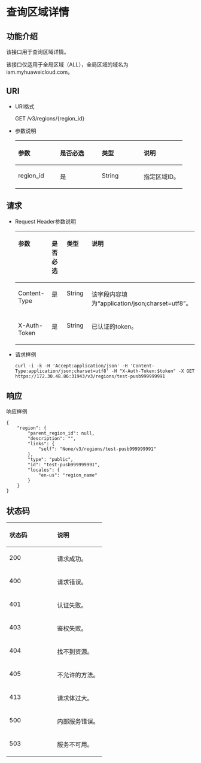 # 查询区域详情<a name="ZH-CN_TOPIC_0110485056"></a>

## 功能介绍<a name="s1fea94fc86654d20a4264b290de6701b"></a>

该接口用于查询区域详情。

该接口仅适用于全局区域（ALL），全局区域的域名为iam.myhuaweicloud.com。

## URI<a name="sd0c6621b74af445d8e95f2e8c5061c96"></a>

-   URI格式

    GET /v3/regions/\{region\_id\}


-   参数说明

    <a name="ta5ea92914f7e42ff96cb722ca62bbbc9"></a>
    <table><thead align="left"><tr id="r4b24ae277ca941128fbc303aeaf8326a"><th class="cellrowborder" valign="top" width="25%" id="mcps1.1.5.1.1"><p id="af8e60b99318f4a20b2d78b90100c964d"><a name="af8e60b99318f4a20b2d78b90100c964d"></a><a name="af8e60b99318f4a20b2d78b90100c964d"></a>参数</p>
    </th>
    <th class="cellrowborder" valign="top" width="25%" id="mcps1.1.5.1.2"><p id="a3e2b7330b740417881fc8195c5dc3d24"><a name="a3e2b7330b740417881fc8195c5dc3d24"></a><a name="a3e2b7330b740417881fc8195c5dc3d24"></a>是否必选</p>
    </th>
    <th class="cellrowborder" valign="top" width="25%" id="mcps1.1.5.1.3"><p id="a181496d4ddc847339375b4f23dfc9987"><a name="a181496d4ddc847339375b4f23dfc9987"></a><a name="a181496d4ddc847339375b4f23dfc9987"></a>类型</p>
    </th>
    <th class="cellrowborder" valign="top" width="25%" id="mcps1.1.5.1.4"><p id="a5e29560192784650a29a305b9bad99e5"><a name="a5e29560192784650a29a305b9bad99e5"></a><a name="a5e29560192784650a29a305b9bad99e5"></a>说明</p>
    </th>
    </tr>
    </thead>
    <tbody><tr id="r6af57967c5d04d67b0035d0ca833ad57"><td class="cellrowborder" valign="top" width="25%" headers="mcps1.1.5.1.1 "><p id="a50c523360f4d4908b875d10a28623c70"><a name="a50c523360f4d4908b875d10a28623c70"></a><a name="a50c523360f4d4908b875d10a28623c70"></a>region_id</p>
    </td>
    <td class="cellrowborder" valign="top" width="25%" headers="mcps1.1.5.1.2 "><p id="ac24e8e998166421f94f7530c61d06715"><a name="ac24e8e998166421f94f7530c61d06715"></a><a name="ac24e8e998166421f94f7530c61d06715"></a>是</p>
    </td>
    <td class="cellrowborder" valign="top" width="25%" headers="mcps1.1.5.1.3 "><p id="a87c50dfba8bc4d549c30e53012306af5"><a name="a87c50dfba8bc4d549c30e53012306af5"></a><a name="a87c50dfba8bc4d549c30e53012306af5"></a>String</p>
    </td>
    <td class="cellrowborder" valign="top" width="25%" headers="mcps1.1.5.1.4 "><p id="a5e8ec1f1ea9349f8a0219d77303769ef"><a name="a5e8ec1f1ea9349f8a0219d77303769ef"></a><a name="a5e8ec1f1ea9349f8a0219d77303769ef"></a>指定区域ID。</p>
    </td>
    </tr>
    </tbody>
    </table>


## 请求<a name="sc6a67a265e0c4e6c85c6dddbfffeec05"></a>

-   Request Header参数说明

    <a name="t97020ff6a99b4d02897c62dc32176b10"></a>
    <table><thead align="left"><tr id="r33f9811ab31441bcbb68da4318582ff7"><th class="cellrowborder" valign="top" width="25%" id="mcps1.1.5.1.1"><p id="a15b20b8a2b1a4846942c4381d69d0f1f"><a name="a15b20b8a2b1a4846942c4381d69d0f1f"></a><a name="a15b20b8a2b1a4846942c4381d69d0f1f"></a>参数</p>
    </th>
    <th class="cellrowborder" valign="top" width="25%" id="mcps1.1.5.1.2"><p id="a0c341246324648c2a331a2f3b29728ce"><a name="a0c341246324648c2a331a2f3b29728ce"></a><a name="a0c341246324648c2a331a2f3b29728ce"></a>是否必选</p>
    </th>
    <th class="cellrowborder" valign="top" width="25%" id="mcps1.1.5.1.3"><p id="ae3c49c667f304a8ea41ef4821a55dd34"><a name="ae3c49c667f304a8ea41ef4821a55dd34"></a><a name="ae3c49c667f304a8ea41ef4821a55dd34"></a>类型</p>
    </th>
    <th class="cellrowborder" valign="top" width="25%" id="mcps1.1.5.1.4"><p id="ac65744bcbe944be4891ed74be82742a6"><a name="ac65744bcbe944be4891ed74be82742a6"></a><a name="ac65744bcbe944be4891ed74be82742a6"></a>说明</p>
    </th>
    </tr>
    </thead>
    <tbody><tr id="rd59aad8dd3584169840a2a50ca0bc035"><td class="cellrowborder" valign="top" width="25%" headers="mcps1.1.5.1.1 "><p id="a5f8f06a2f0f141d1b14d88d3cec03e26"><a name="a5f8f06a2f0f141d1b14d88d3cec03e26"></a><a name="a5f8f06a2f0f141d1b14d88d3cec03e26"></a>Content-Type</p>
    </td>
    <td class="cellrowborder" valign="top" width="25%" headers="mcps1.1.5.1.2 "><p id="a0c8ab11defdf4c8f817b21b21680e919"><a name="a0c8ab11defdf4c8f817b21b21680e919"></a><a name="a0c8ab11defdf4c8f817b21b21680e919"></a>是</p>
    </td>
    <td class="cellrowborder" valign="top" width="25%" headers="mcps1.1.5.1.3 "><p id="a222d884836b34d4b96111de13ad02311"><a name="a222d884836b34d4b96111de13ad02311"></a><a name="a222d884836b34d4b96111de13ad02311"></a>String</p>
    </td>
    <td class="cellrowborder" valign="top" width="25%" headers="mcps1.1.5.1.4 "><p id="af58e489f66734ee8bfea4223431362ec"><a name="af58e489f66734ee8bfea4223431362ec"></a><a name="af58e489f66734ee8bfea4223431362ec"></a>该字段内容填为<span class="parmvalue" id="parmvalue4174175792119"><a name="parmvalue4174175792119"></a><a name="parmvalue4174175792119"></a>“application/json;charset=utf8”</span>。</p>
    </td>
    </tr>
    <tr id="red29555edeb84300a63e22cdf504909a"><td class="cellrowborder" valign="top" width="25%" headers="mcps1.1.5.1.1 "><p id="a41b44a08aca64e4382a1901f5c4d384d"><a name="a41b44a08aca64e4382a1901f5c4d384d"></a><a name="a41b44a08aca64e4382a1901f5c4d384d"></a>X-Auth-Token</p>
    </td>
    <td class="cellrowborder" valign="top" width="25%" headers="mcps1.1.5.1.2 "><p id="a554d5f30caf14006ba608ee5e933804c"><a name="a554d5f30caf14006ba608ee5e933804c"></a><a name="a554d5f30caf14006ba608ee5e933804c"></a>是</p>
    </td>
    <td class="cellrowborder" valign="top" width="25%" headers="mcps1.1.5.1.3 "><p id="aa734bd6d2ee44712b9b1fba893b1ea79"><a name="aa734bd6d2ee44712b9b1fba893b1ea79"></a><a name="aa734bd6d2ee44712b9b1fba893b1ea79"></a>String</p>
    </td>
    <td class="cellrowborder" valign="top" width="25%" headers="mcps1.1.5.1.4 "><p id="a3598b3c82d4745f18c1f204cf8097e6d"><a name="a3598b3c82d4745f18c1f204cf8097e6d"></a><a name="a3598b3c82d4745f18c1f204cf8097e6d"></a>已认证的token。</p>
    </td>
    </tr>
    </tbody>
    </table>

-   请求样例

    ```
    curl -i -k -H 'Accept:application/json' -H 'Content-Type:application/json;charset=utf8' -H "X-Auth-Token:$token" -X GET https://172.30.48.86:31943/v3/regions/test-pusb999999991
    ```


## 响应<a name="s6166214bb04d407290d8691550229884"></a>

响应样例

```
{
    "region": {
        "parent_region_id": null,
        "description": "",
        "links": {
            "self": "None/v3/regions/test-pusb999999991"
        },
        "type": "public",
        "id": "test-pusb999999991",
        "locales": {
            "en-us": "region_name"
        }
    }
}
```

## 状态码<a name="se70eb4ec1a7c43ec9858561956f0a7ba"></a>

<a name="zh-cn_topic_0035544336_table25927028"></a>
<table><thead align="left"><tr id="zh-cn_topic_0035544336_row10578662"><th class="cellrowborder" valign="top" width="50%" id="mcps1.1.3.1.1"><p id="zh-cn_topic_0035544336_p51565323"><a name="zh-cn_topic_0035544336_p51565323"></a><a name="zh-cn_topic_0035544336_p51565323"></a>状态码</p>
</th>
<th class="cellrowborder" valign="top" width="50%" id="mcps1.1.3.1.2"><p id="zh-cn_topic_0035544336_p16041657"><a name="zh-cn_topic_0035544336_p16041657"></a><a name="zh-cn_topic_0035544336_p16041657"></a>说明</p>
</th>
</tr>
</thead>
<tbody><tr id="zh-cn_topic_0035544336_row24305815"><td class="cellrowborder" valign="top" width="50%" headers="mcps1.1.3.1.1 "><p id="zh-cn_topic_0035544336_p22613965"><a name="zh-cn_topic_0035544336_p22613965"></a><a name="zh-cn_topic_0035544336_p22613965"></a>200</p>
</td>
<td class="cellrowborder" valign="top" width="50%" headers="mcps1.1.3.1.2 "><p id="zh-cn_topic_0035544336_p19791876"><a name="zh-cn_topic_0035544336_p19791876"></a><a name="zh-cn_topic_0035544336_p19791876"></a>请求成功。</p>
</td>
</tr>
<tr id="zh-cn_topic_0035544336_row43909159"><td class="cellrowborder" valign="top" width="50%" headers="mcps1.1.3.1.1 "><p id="zh-cn_topic_0035544336_p66980994"><a name="zh-cn_topic_0035544336_p66980994"></a><a name="zh-cn_topic_0035544336_p66980994"></a>400</p>
</td>
<td class="cellrowborder" valign="top" width="50%" headers="mcps1.1.3.1.2 "><p id="zh-cn_topic_0035544336_p56751409"><a name="zh-cn_topic_0035544336_p56751409"></a><a name="zh-cn_topic_0035544336_p56751409"></a>请求错误。</p>
</td>
</tr>
<tr id="rb99fbab78bc54ae4953661763b573830"><td class="cellrowborder" valign="top" width="50%" headers="mcps1.1.3.1.1 "><p id="aef55745ff0834933af36d690e2e339b8"><a name="aef55745ff0834933af36d690e2e339b8"></a><a name="aef55745ff0834933af36d690e2e339b8"></a>401</p>
</td>
<td class="cellrowborder" valign="top" width="50%" headers="mcps1.1.3.1.2 "><p id="a480215738ced4bf5a8feafa2681db93b"><a name="a480215738ced4bf5a8feafa2681db93b"></a><a name="a480215738ced4bf5a8feafa2681db93b"></a>认证失败。</p>
</td>
</tr>
<tr id="zh-cn_topic_0035544336_row41000636"><td class="cellrowborder" valign="top" width="50%" headers="mcps1.1.3.1.1 "><p id="zh-cn_topic_0035544336_p32717189"><a name="zh-cn_topic_0035544336_p32717189"></a><a name="zh-cn_topic_0035544336_p32717189"></a>403</p>
</td>
<td class="cellrowborder" valign="top" width="50%" headers="mcps1.1.3.1.2 "><p id="ae678037f26d640f5a985c943e2ffb92e"><a name="ae678037f26d640f5a985c943e2ffb92e"></a><a name="ae678037f26d640f5a985c943e2ffb92e"></a>鉴权失败。</p>
</td>
</tr>
<tr id="r1fd5c05b7b6b4c048f3f7b9ddbc755b0"><td class="cellrowborder" valign="top" width="50%" headers="mcps1.1.3.1.1 "><p id="a5d7e2305922e4f9098442a900792dae1"><a name="a5d7e2305922e4f9098442a900792dae1"></a><a name="a5d7e2305922e4f9098442a900792dae1"></a>404</p>
</td>
<td class="cellrowborder" valign="top" width="50%" headers="mcps1.1.3.1.2 "><p id="a9edf299d0513460caaac8a2a19b76e9a"><a name="a9edf299d0513460caaac8a2a19b76e9a"></a><a name="a9edf299d0513460caaac8a2a19b76e9a"></a>找不到资源。</p>
</td>
</tr>
<tr id="rbb5133f150fd42eebde8dd6e390ecbd5"><td class="cellrowborder" valign="top" width="50%" headers="mcps1.1.3.1.1 "><p id="ad1a2754016e44193a97043265cd611cf"><a name="ad1a2754016e44193a97043265cd611cf"></a><a name="ad1a2754016e44193a97043265cd611cf"></a>405</p>
</td>
<td class="cellrowborder" valign="top" width="50%" headers="mcps1.1.3.1.2 "><p id="a81837d461ef445259c5a6e9e1ce0e32a"><a name="a81837d461ef445259c5a6e9e1ce0e32a"></a><a name="a81837d461ef445259c5a6e9e1ce0e32a"></a>不允许的方法。</p>
</td>
</tr>
<tr id="r2cecff297b1a412f956a312d3cd7acc9"><td class="cellrowborder" valign="top" width="50%" headers="mcps1.1.3.1.1 "><p id="a1f617621d1bc4a9facb1c84d1946002b"><a name="a1f617621d1bc4a9facb1c84d1946002b"></a><a name="a1f617621d1bc4a9facb1c84d1946002b"></a>413</p>
</td>
<td class="cellrowborder" valign="top" width="50%" headers="mcps1.1.3.1.2 "><p id="ac31ead3ee2db40eea8ae45b2779a09e9"><a name="ac31ead3ee2db40eea8ae45b2779a09e9"></a><a name="ac31ead3ee2db40eea8ae45b2779a09e9"></a>请求体过大。</p>
</td>
</tr>
<tr id="rd71e0e00759f4179a2dccaf345ba9f2f"><td class="cellrowborder" valign="top" width="50%" headers="mcps1.1.3.1.1 "><p id="a1657c5ca5ebd4a2cbacbdb35fc9b7601"><a name="a1657c5ca5ebd4a2cbacbdb35fc9b7601"></a><a name="a1657c5ca5ebd4a2cbacbdb35fc9b7601"></a>500</p>
</td>
<td class="cellrowborder" valign="top" width="50%" headers="mcps1.1.3.1.2 "><p id="a88b4b14048564e12942b8151dc791b99"><a name="a88b4b14048564e12942b8151dc791b99"></a><a name="a88b4b14048564e12942b8151dc791b99"></a>内部服务错误。</p>
</td>
</tr>
<tr id="r5647e5fd26974514ac66cc3925f30601"><td class="cellrowborder" valign="top" width="50%" headers="mcps1.1.3.1.1 "><p id="a16dfaa16ceac4a33a468c0ae158292fb"><a name="a16dfaa16ceac4a33a468c0ae158292fb"></a><a name="a16dfaa16ceac4a33a468c0ae158292fb"></a>503</p>
</td>
<td class="cellrowborder" valign="top" width="50%" headers="mcps1.1.3.1.2 "><p id="a5635c1924d9648a8be89b1e5dcf0a87b"><a name="a5635c1924d9648a8be89b1e5dcf0a87b"></a><a name="a5635c1924d9648a8be89b1e5dcf0a87b"></a>服务不可用。</p>
</td>
</tr>
</tbody>
</table>

